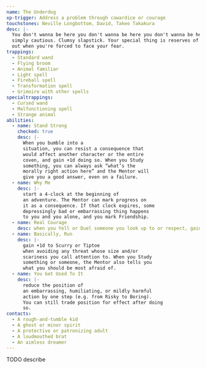 ```yaml
---
name: The Underdog
xp-trigger: Address a problem through cowardice or courage
touchstones: Neville Longbottom, David, Takeo Takakura
desc: |-
  You don't wanna be here you don't wanna be here you don't wanna be here... Cowardly, hesitant, or
  simply cautious. Clumsy slapstick. Your special thing is reserves of bravery or strength that come
  out when you're forced to face your fear.
trappings:
  - Standard wand
  - Flying broom
  - Animal familiar
  - Light spell
  - Fireball spell
  - Transformation spell
  - Grimoire with other spells
specialtrappings:
  - Cursed wand
  - Malfunctioning spell
  - Strange animal
abilities:
  - name: Stand Strong
    checked: true
    desc: |-
      When you bumble into a
      situation, you can resist a consequence that
      would affect another character or the entire
      coven, and gain +1d doing so. When you Study
      something, you can always ask “what’s the
      morally right action here” and the Mentor will
      give you a good answer, even on a failure.
  - name: Why Me
    desc: |-
      start a 4-­clock at the beginning of
      an adventure. The Mentor can mark progress on
      it as a consequence. If that clock expires, some
      depressingly bad or embarrassing thing happens
      to you and you alone, and you mark Friendship.
  - name: Real Courage
    desc: when you Yell or Duel someone you look up to or respect, gain potency.
  - name: Basically, Run
    desc: |-
      gain +1d to Scurry or Tiptoe
      when avoiding any threat whose size and/or
      scariness you call attention to. When you Study
      something or someone, the Mentor also tells you
      what you should be most afraid of.
  - name: You Get Used To It
    desc: |-
      reduce the position of
      an embarrassing, humiliating, or mildly harmful
      action by one step (e.g. from Risky to Boring).
      You can still trade position for effect after doing
      so.
contacts:
  - A rough­-and­-tumble kid
  - A ghost or minor spirit
  - A protective or patronizing adult
  - A loud­mouthed brat
  - An aimless dreamer
---
```


TODO describe